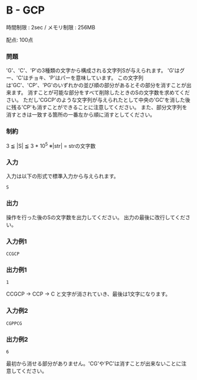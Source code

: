 B - GCP
====

時間制限 : 2sec / メモリ制限 : 256MB

配点: 100点

### 問題
'G'、'C'、'P'の3種類の文字から構成される文字列Sが与えられます。
'G'はグー、'C'はチョキ、'P'はパーを意味しています。
この文字列は'GC'、'CP'、'PG'のいずれかの並び順の部分があるとその部分を消すことが出来ます。
消すことが可能な部分をすべて削除したときのSの文字数を求めてください。
ただし'CGCP'のような文字列が与えられたとして中央の'GC'を消した後に残る'CP'も消すことができることに注意してください。
また、部分文字列を消すときは一致する箇所の一番左から順に消すとしてください。

### 制約
3 ≦ |S| ≦ 3 * 10<sup>5</sup>
※|str| = strの文字数

### 入力
入力は以下の形式で標準入力から与えられます。
```
S
```

### 出力
操作を行った後のSの文字数を出力してください。
出力の最後に改行してください。

### 入力例1
```
CCGCP
```

### 出力例1
```
1
```
CCGCP → CCP → C と文字が消されていき、最後は1文字になります。

### 入力例2
```
CGPPCG
```

### 出力例2
```
6
```
最初から消せる部分がありません。'CG'や'PC'は消すことが出来ないことに注意してください。